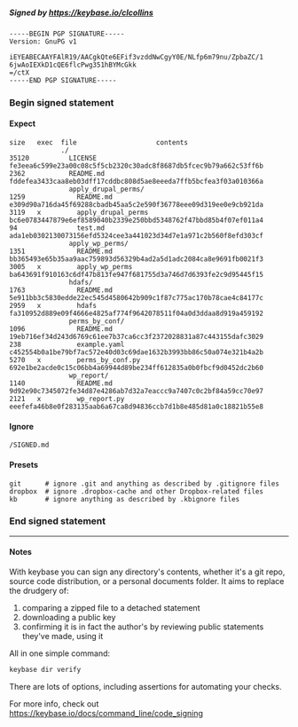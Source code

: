##### Signed by https://keybase.io/clcollins
```
-----BEGIN PGP SIGNATURE-----
Version: GnuPG v1

iEYEABECAAYFAlR19/AACgkQte6EFif3vzddNwCgyY0E/NLfp6m79nu/ZpbaZC/1
6jwAoIEXkD1cQE6flcPwg351hBYMcGkk
=/ctX
-----END PGP SIGNATURE-----

```

<!-- END SIGNATURES -->

### Begin signed statement 

#### Expect

```
size   exec  file                    contents                                                        
             ./                                                                                      
35120          LICENSE               fe3eea6c599e23a00c08c5f5cb2320c30adc8f8687db5fcec9b79a662c53ff6b
2362           README.md             fddefea3433caa8eb03dff17cddbc808d5ae8eeeda7ffb5bcfea3f03a010366a
               apply_drupal_perms/                                                                   
1259             README.md           e309d90a716da45f69288cbadb45aa5c2e590f36778eee09d319ee0e9cb921da
3119   x         apply_drupal_perms  bc6e0783447879e6ef8589040b2339e250bbd5348762f47bbd85b4f07ef011a4
94               test.md             ada1eb0302130073156efd5324cee3a441023d34d7e1a971c2b560f8efd303cf
               apply_wp_perms/                                                                       
1351             README.md           bb365493e65b35aa9aac759893d56329b4ad2a5d1adc2084ca8e9691fb0021f3
3005   x         apply_wp_perms      ba643691f910163c6df47b813fe947f681755d3a746d7d6393fe2c9d95445f15
               hdafs/                                                                                
1763             README.md           5e911bb3c5830edde22ec545d4580642b909c1f87c775ac170b78cae4c84177c
2959   x         hdafs               fa310952d889e09f4666e4825af774f9642078511f04a0d3ddaa8d919a459192
               perms_by_conf/                                                                        
1096             README.md           19eb716ef34d243d6769c61ee7b37ca6cc3f2372028831a87c443155dafc3029
238              example.yaml        c452554b0a1be79bf7ac572e40d03c69dae1632b3993bb86c50a074e321b4a2b
5270   x         perms_by_conf.py    692e1be2acde0c15c06bb4a69944d89be234ff612835a0b0fbcf9d0452dc2b60
               wp_report/                                                                            
1140             README.md           9d92e90c7345072fe34d87e4286ab7d32a7eaccc9a7407c0c2bf84a59cc70e97
2121   x         wp_report.py        eeefefa46b8e0f283135aab6a67ca8d94836ccb7d1b8e485d81a0c18821b55e8
```

#### Ignore

```
/SIGNED.md
```

#### Presets

```
git      # ignore .git and anything as described by .gitignore files
dropbox  # ignore .dropbox-cache and other Dropbox-related files    
kb       # ignore anything as described by .kbignore files          
```

<!-- summarize version = 0.0.9 -->

### End signed statement

<hr>

#### Notes

With keybase you can sign any directory's contents, whether it's a git repo,
source code distribution, or a personal documents folder. It aims to replace the drudgery of:

  1. comparing a zipped file to a detached statement
  2. downloading a public key
  3. confirming it is in fact the author's by reviewing public statements they've made, using it

All in one simple command:

```bash
keybase dir verify
```

There are lots of options, including assertions for automating your checks.

For more info, check out https://keybase.io/docs/command_line/code_signing